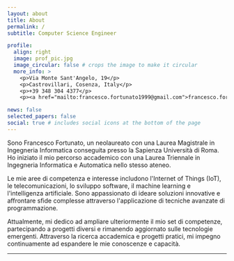 ```yaml
---
layout: about
title: About
permalink: /
subtitle: Computer Science Engineer

profile:
  align: right
  image: prof_pic.jpg
  image_circular: false # crops the image to make it circular
  more_info: >
    <p>Via Monte Sant'Angelo, 19</p>
    <p>Castrovillari, Cosenza, Italy</p>
    <p>+39 348 304 4377</p>
    <p><a href="mailto:francesco.fortunato1999@gmail.com">francesco.fortunato1999@gmail.com</a></p>

news: false
selected_papers: false
social: true # includes social icons at the bottom of the page
---
```


Sono Francesco Fortunato, un neolaureato con una Laurea Magistrale in Ingegneria Informatica conseguita presso la Sapienza Università di Roma. Ho iniziato il mio percorso accademico con una Laurea Triennale in Ingegneria Informatica e Automatica nello stesso ateneo.

Le mie aree di competenza e interesse includono l'Internet of Things (IoT), le telecomunicazioni, lo sviluppo software, il machine learning e l'intelligenza artificiale. Sono appassionato di ideare soluzioni innovative e affrontare sfide complesse attraverso l'applicazione di tecniche avanzate di programmazione.

Attualmente, mi dedico ad ampliare ulteriormente il mio set di competenze, partecipando a progetti diversi e rimanendo aggiornato sulle tecnologie emergenti. Attraverso la ricerca accademica e progetti pratici, mi impegno continuamente ad espandere le mie conoscenze e capacità.

---
